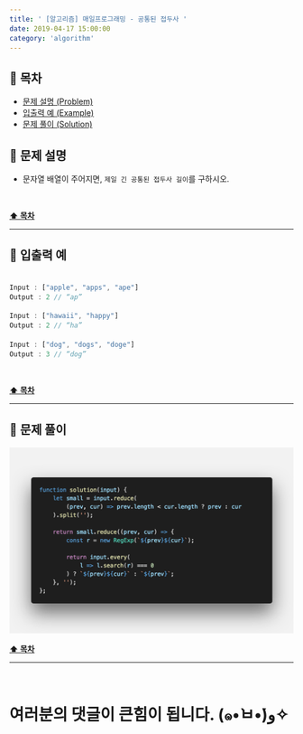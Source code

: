 ```yaml
---
title: ' [알고리즘] 매일프로그래밍 - 공통된 접두사 '
date: 2019-04-17 15:00:00
category: 'algorithm'
---
```


## **💎 목차**
  * [문제 설명 (Problem)](#-문제-설명)
  * [입출력 예 (Example)](#-입출력-예)
  * [문제 풀이 (Solution)](#-문제-풀이)

## **📕 문제 설명**

- 문자열 배열이 주어지면, `제일 긴 공통된 접두사 길이`를 구하시오.

<br />

**[⬆ 목차](#-목차)**

---

## **📙 입출력 예**

```js

Input : ["apple", "apps", "ape"]
Output : 2 // “ap”

Input : ["hawaii", "happy"]
Output : 2 // “ha”

Input : ["dog", "dogs", "doge"]
Output : 3 // “dog”

```

<br />

**[⬆ 목차](#-목차)**

---

## **📘 문제 풀이**

![](../../../../assets/algorithm/everyday/everyday.2.solution.png)
<br />

**[⬆ 목차](#-목차)**

---

<br />

# 여러분의 댓글이 큰힘이 됩니다. (๑•̀ㅂ•́)و✧
